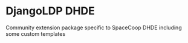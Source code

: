 # DjangoLDP DHDE

Community extension package specific to SpaceCoop DHDE including some custom templates
